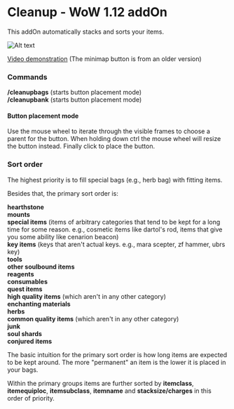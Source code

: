 # Cleanup - WoW 1.12 addOn 

This addOn automatically stacks and sorts your items.

![Alt text](http://i.imgur.com/DZgQPaa.png)

[Video demonstration](https://www.youtube.com/watch?v=DGjBcyg4cys) (The minimap button is from an older version)

### Commands
**/cleanupbags** (starts button placement mode)<br/>
**/cleanupbank** (starts button placement mode)

#### Button placement mode
Use the mouse wheel to iterate through the visible frames to choose a parent for the button.
When holding down ctrl the mouse wheel will resize the button instead.
Finally click to place the button.

### Sort order

The highest priority is to fill special bags (e.g., herb bag) with fitting items.

Besides that, the primary sort order is:

**hearthstone**<br/>
**mounts**<br/>
**special items** (items of arbitrary categories that tend to be kept for a long time for some reason. e.g., cosmetic items like dartol's rod, items that give you some ability like cenarion beacon)<br/>
**key items** (keys that aren't actual keys. e.g., mara scepter, zf hammer, ubrs key)<br/>
**tools**<br/>
**other soulbound items**<br/>
**reagents**<br/>
**consumables**<br/>
**quest items**<br/>
**high quality items** (which aren't in any other category)<br/>
**enchanting materials**<br/>
**herbs**<br/>
**common quality items** (which aren't in any other category)<br/>
**junk**<br/>
**soul shards**<br/>
**conjured items**

The basic intuition for the primary sort order is how long items are expected to be kept around. The more "permanent" an item is the lower it is placed in your bags.

Within the primary groups items are further sorted by **itemclass**, **itemequiploc**, **itemsubclass**, **itemname** and **stacksize/charges** in this order of priority.
